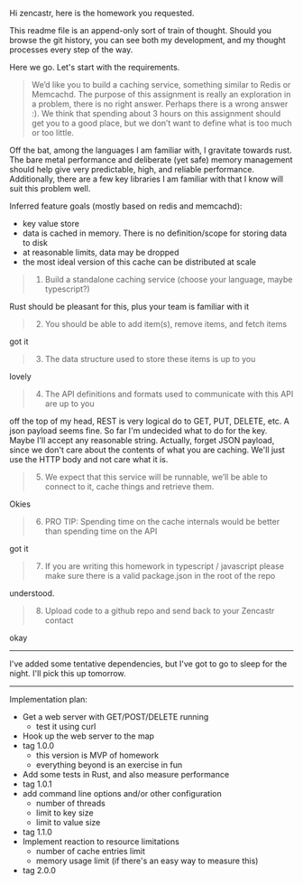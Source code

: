 Hi zencastr, here is the homework you requested. 

This readme file is an append-only sort of train of thought. Should you browse the git history, you can see both my development, and my thought processes every step of the way.

Here we go. Let's start with the requirements.

> We’d like you to build a caching service, something similar to Redis or Memcachd. The
purpose of this assignment is really an exploration in a problem, there is no right answer.
Perhaps there is a wrong answer :). We think that spending about 3 hours on this assignment
should get you to a good place, but we don’t want to define what is too much or too little.

Off the bat, among the languages I am familiar with, I gravitate towards rust. The bare metal performance and deliberate (yet safe) memory management should help give very predictable, high, and reliable performance. Additionally, there are a few key libraries I am familiar with that I know will suit this problem well.

Inferred feature goals (mostly based on redis and memcachd):
- key value store
- data is cached in memory. There is no definition/scope for storing data to disk 
- at reasonable limits, data may be dropped 
- the most ideal version of this cache can be distributed at scale
 
> 1. Build a standalone caching service (choose your language, maybe typescript?)
 
Rust should be pleasant for this, plus your team is familiar with it 

> 2. You should be able to add item(s), remove items, and fetch items

got it 

> 3. The data structure used to store these items is up to you

lovely

> 4. The API definitions and formats used to communicate with this API are up to you

off the top of my head, REST is very logical do to GET, PUT, DELETE, etc. A json payload seems fine. So far I'm undecided what to do for the key. Maybe I'll accept any reasonable string. Actually, forget JSON payload, since we don't care about the contents of what you are caching. We'll just use the HTTP body and not care what it is.

> 5. We expect that this service will be runnable, we’ll be able to connect to it, cache things
   and retrieve them.

Okies 

> 6. PRO TIP: Spending time on the cache internals would be better than spending time on
   the API

got it 
 
> 7. If you are writing this homework in typescript / javascript please make sure there is a
   valid package.json in the root of the repo

understood.

> 8. Upload code to a github repo and send back to your Zencastr contact

okay


----

I've added some tentative dependencies, but I've got to go to sleep for the night. I'll pick this up tomorrow.


--- 


Implementation plan:
- Get a web server with GET/POST/DELETE running
   - test it using curl
- Hook up the web server to the map 
- tag 1.0.0 
   - this version is MVP of homework
   - everything beyond is an exercise in fun
- Add some tests in Rust, and also measure performance 
- tag 1.0.1
- add command line options and/or other configuration
   - number of threads 
   - limit to key size 
   - limit to value size
- tag 1.1.0
- Implement reaction to resource limitations
   - number of cache entries limit
   - memory usage limit (if there's an easy way to measure this)
- tag 2.0.0















